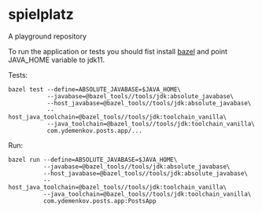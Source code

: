 # spielplatz
A playground repository

To run the application or tests you should fist install [bazel](https://bazel.build) and point JAVA_HOME variable to jdk11.

Tests:
```
bazel test --define=ABSOLUTE_JAVABASE=$JAVA_HOME\
           --javabase=@bazel_tools//tools/jdk:absolute_javabase\
           --host_javabase=@bazel_tools//tools/jdk:absolute_javabase\
           --host_java_toolchain=@bazel_tools//tools/jdk:toolchain_vanilla\
           --java_toolchain=@bazel_tools//tools/jdk:toolchain_vanilla\
           com.ydemenkov.posts.app/... 
 ```

Run:

```
bazel run --define=ABSOLUTE_JAVABASE=$JAVA_HOME\
          --javabase=@bazel_tools//tools/jdk:absolute_javabase\
          --host_javabase=@bazel_tools//tools/jdk:absolute_javabase\
          --host_java_toolchain=@bazel_tools//tools/jdk:toolchain_vanilla\
          --java_toolchain=@bazel_tools//tools/jdk:toolchain_vanilla\
          com.ydemenkov.posts.app:PostsApp
```
